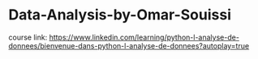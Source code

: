 # Data-Analysis-by-Omar-Souissi
course link: https://www.linkedin.com/learning/python-l-analyse-de-donnees/bienvenue-dans-python-l-analyse-de-donnees?autoplay=true
